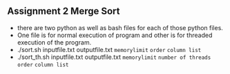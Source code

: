 ## Assignment 2 Merge Sort
* there are two python as well as bash files for each of those python files.
* One file is for normal execution of program and other is for threaded execution of the program.
* ./sort.sh inputfile.txt outputfile.txt `memorylimit` `order` `column list`
* ./sort_th.sh inputfile.txt outputfile.txt `memorylimit` `number of threads` `order` `column list`